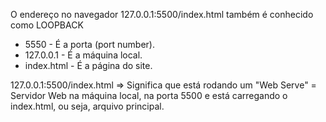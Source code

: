 O endereço no navegador 127.0.0.1:5500/index.html também é conhecido como LOOPBACK

* 5550 - É a porta (port number).
* 127.0.0.1 - É a máquina local.
* index.html - É a página do site.

127.0.0.1:5500/index.html => Significa que está rodando um "Web Serve" = Servidor Web na máquina local, na porta 5500 e está carregando 
o index.html, ou seja, arquivo principal. 